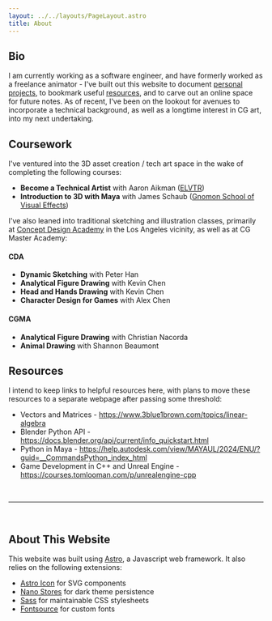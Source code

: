 ```yaml
---
layout: ../../layouts/PageLayout.astro
title: About
---
```


## Bio ##

I am currently working as a software engineer, and have formerly worked as a freelance animator - I've built out this website to document [personal projects](/blog), to bookmark useful [resources](#resources), and to carve out an online space for future notes. As of recent, I've been on the lookout for avenues to incorporate a technical background, as well as a longtime interest in CG art, into my next undertaking.

## Coursework ##

I've ventured into the 3D asset creation / tech art space in the wake of completing the following courses:

- **Become a Technical Artist** with Aaron Aikman ([ELVTR](https://elvtr.com/))
- **Introduction to 3D with Maya** with James Schaub ([Gnomon School of Visual Effects](https://www.gnomon.edu/))
 
I've also leaned into traditional sketching and illustration classes, primarily at [Concept Design Academy](http://www.conceptdesignacad.com/) in the Los Angeles vicinity, as well as at CG Master Academy:

#### CDA ####
- **Dynamic Sketching** with Peter Han
- **Analytical Figure Drawing** with Kevin Chen
- **Head and Hands Drawing** with Kevin Chen
- **Character Design for Games** with Alex Chen

#### CGMA ####
- **Analytical Figure Drawing** with Christian Nacorda
- **Animal Drawing** with Shannon Beaumont

## Resources ##

I intend to keep links to helpful resources here, with plans to move these resources to a separate webpage after passing some threshold:

- Vectors and Matrices - https://www.3blue1brown.com/topics/linear-algebra
- Blender Python API - https://docs.blender.org/api/current/info_quickstart.html
- Python in Maya - https://help.autodesk.com/view/MAYAUL/2024/ENU/?guid=__CommandsPython_index_html
- Game Development in C++ and Unreal Engine - https://courses.tomlooman.com/p/unrealengine-cpp

<br><hr><br>

## About This Website ##

This website was built using [Astro](https://astro.build/), a Javascript web framework. It also relies on the following extensions:

* [Astro Icon](https://www.astroicon.dev/) for SVG components
* [Nano Stores](https://github.com/nanostores/nanostores) for dark theme persistence
* [Sass](https://sass-lang.com/) for maintainable CSS stylesheets
* [Fontsource](https://fontsource.org/) for custom fonts